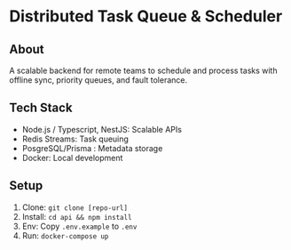 # Distributed Task Queue & Scheduler

## About
A scalable backend for remote teams to schedule and process tasks with offline sync, priority queues, and fault tolerance.

## Tech Stack
- Node.js / Typescript, NestJS:  Scalable APIs
- Redis Streams: Task queuing
- PosgreSQL/Prisma : Metadata storage
- Docker: Local development

## Setup
1. Clone: `git clone [repo-url]`
2. Install: `cd api && npm install`
3. Env: Copy `.env.example` to `.env`
4. Run: `docker-compose up`